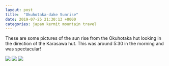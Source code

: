 ```yaml
---
layout: post
title:  "Okuhotaka-dake Sunrise"
date: 2019-07-25 21:30:13 +0000
categories: japan kermit mountain travel
---
```


These are some pictures of the sun rise from the Okuhotaka hut looking in the direction of the Karasawa hut. This was around 5:30 in the morning and was spectacular!



<img src="https://sa220030efa07d.blob.core.windows.net/images/2019/07/img_20190726_045516.jpg">





<img src="https://sa220030efa07d.blob.core.windows.net/images/2019/07/img_20190726_044856.jpg">





<img src="https://sa220030efa07d.blob.core.windows.net/images/2019/07/img_20190726_045147.jpg">
